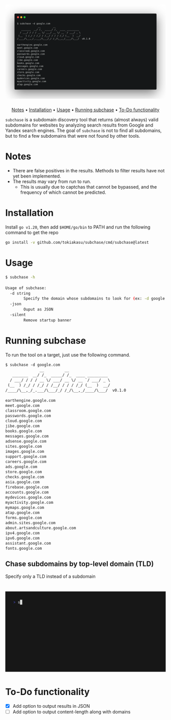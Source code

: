 <h1 align="center">
  <img src="assets/terminal.png" alt="terminal" width="900px">
  <br>
</h1>

<p align="center">
  <a href="#notes">Notes</a> •
  <a href="#installation">Installation</a> •
  <a href="#usage">Usage</a> •
  <a href="#running-subchase">Running subchase</a> •
  <a href="#to-do-functionality">To-Do functionality</a>
</p>

`subchase` is a subdomain discovery tool that returns (almost always) valid subdomains for websites by analyzing search results from Google and Yandex search engines. The goal of `subchase` is not to find all subdomains, but to find a few subdomains that were not found by other tools.

# Notes

- There are false positives in the results. Methods to filter results have not yet been implemented.
- The results may vary from run to run.
    - This is usually due to captchas that cannot be bypassed, and the frequency of which cannot be predicted.

# Installation

Install `go v1.20`, then add `$HOME/go/bin` to PATH and run the following command to get the repo

```sh
go install -v github.com/tokiakasu/subchase/cmd/subchase@latest
```

# Usage

```sh
$ subchase -h

Usage of subchase:
  -d string
        Specify the domain whose subdomains to look for (ex: -d google.com)
  -json
        Ouput as JSON
  -silent
        Remove startup banner
```

# Running subchase

To run the tool on a target, just use the following command.

```console
$ subchase -d google.com
               __         __
   _______  __/ /_  _____/ /_  ____ _________
  / ___/ / / / __ \/ ___/ __ \/ __ `/ ___/ _ \  
 (__  ) /_/ / /_/ / /__/ / / / /_/ (__  )  __/
/____/\__,_/_.___/\___/_/ /_/\__,_/____/\___/  v0.1.0

earthengine.google.com
meet.google.com
classroom.google.com
passwords.google.com
cloud.google.com
jibe.google.com
books.google.com
messages.google.com
adsense.google.com
sites.google.com
images.google.com
support.google.com
careers.google.com
ads.google.com
store.google.com
checks.google.com
asia.google.com
firebase.google.com
accounts.google.com
mydevices.google.com
myactivity.google.com
mymaps.google.com
atap.google.com
forms.google.com
admin.sites.google.com
about.artsandculture.google.com
ipv4.google.com
ipv6.google.com
assistant.google.com
fonts.google.com
```

## Chase subdomains by top-level domain (TLD)

Specify only a TLD instead of a subdomain

<h1 align="center">
  <img src="assets/tld_chase.gif" alt="top-level_domain_chase" width="900px">
  <br>
</h1>

# To-Do functionality

- [x] Add option to output results in JSON
- [ ] Add option to output content-length along with domains
